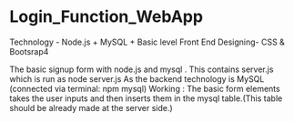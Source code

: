 # Login_Function_WebApp
Technology - Node.js + MySQL + Basic level Front End Designing- CSS &amp; Bootsrap4

The basic signup form with node.js and mysql .
This contains
server.js which is run as node server.js
As the backend technology is MySQL (connected via terminal: npm mysql)
Working :
The basic form elements takes the user inputs and then inserts them in the mysql table.(This table should be already made at the server side.)
